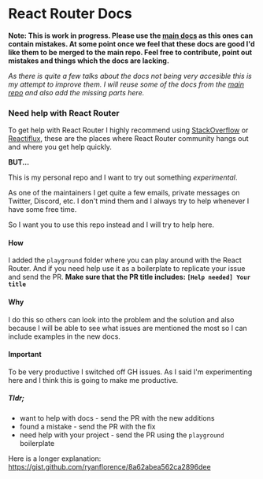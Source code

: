 React Router Docs
===

**Note: This is work in progress. Please use the [main docs](https://github.com/reactjs/react-router/tree/master/docs) as this ones can contain mistakes. At some point once we feel that these docs are good I'd like them to be merged to the main repo. Feel free to contribute, point out mistakes and things which the docs are lacking.**

*As there is quite a few talks about the docs not being very accesible this is my attempt to improve them. I will reuse some of the docs from the [main repo](https://github.com/reactjs/react-router/tree/master/docs) and also add the missing parts here.*

### Need help with React Router

To get help with React Router I highly recommend using [StackOverflow](http://stackoverflow.com/tags/react-router/) or [Reactiflux](http://www.reactiflux.com/), these are the places where React Router community hangs out and where you get help quickly.

**BUT...**

This is my personal repo and I want to try out something *experimental*.

As one of the maintainers I get quite a few emails, private messages on Twitter, Discord, etc. I don't mind them and I always try to help whenever I have some free time.

So I want you to use this repo instead and I will try to help here.

#### How

I added the `playground` folder where you can play around with the React Router. And if you need help use it as a boilerplate to replicate your issue and send the PR.
**Make sure that the PR title includes: `[Help needed] Your title`**

#### Why

I do this so others can look into the problem and the solution and also because I will be able to see what issues are mentioned the most so I can include examples in the new docs.

#### Important

To be very productive I switched off GH issues. As I said I'm experimenting here and I think this is going to make me productive.

##### Tldr;
- want to help with docs - send the PR with the new additions
- found a mistake - send the PR with the fix
- need help with your project - send the PR using the `playground` boilerplate


Here is a longer explanation: https://gist.github.com/ryanflorence/8a62abea562ca2896dee
